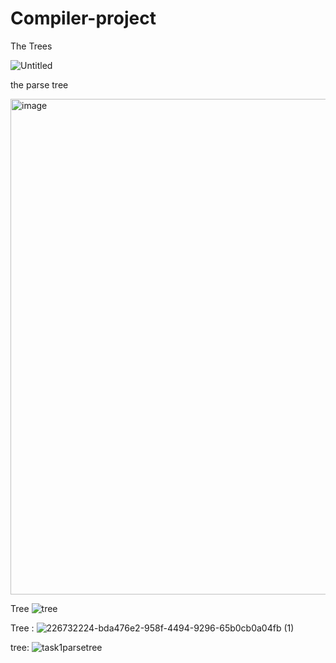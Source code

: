 # Compiler-project

The Trees
 
![Untitled](https://user-images.githubusercontent.com/92648033/226732224-bda476e2-958f-4494-9296-65b0cb0a04fb.png)

the parse tree

<img width="793" alt="image" src="https://user-images.githubusercontent.com/66112977/228648386-39d2316d-9692-435c-9687-1d4bb00c3a0c.png">

Tree
![tree](https://user-images.githubusercontent.com/66241299/228671085-bf0a7d38-c4aa-4b8f-9012-43c5f2403145.jpg)

Tree :
![226732224-bda476e2-958f-4494-9296-65b0cb0a04fb (1)](https://user-images.githubusercontent.com/66433551/228672199-46c184a2-a4d8-4e44-9c7c-4731d66ec2ad.png)



tree:
![task1parsetree](https://user-images.githubusercontent.com/66239439/228673349-c2d37d36-2ea6-4284-b5e6-c65c34f13f0e.jpg)




